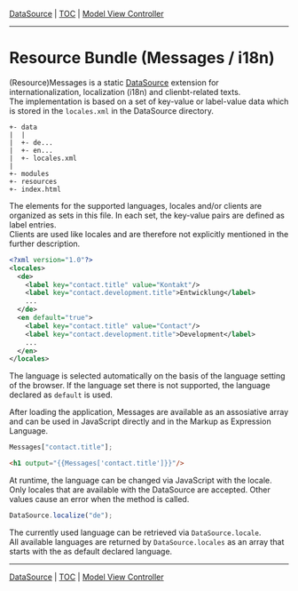 [DataSource](datasource.md) | [TOC](README.md#resource-bundle-i18n) | [Model View Controller](mvc.md)
- - -

# Resource Bundle (Messages / i18n)

(Resource)Messages is a static [DataSource](datasource.md) extension for
internationalization, localization (i18n) and clienbt-related texts.  
The implementation is based on a set of key-value or label-value data which is
stored in the `locales.xml` in the DataSource directory.

```
+- data
|  |
|  +- de...
|  +- en...
|  +- locales.xml
|
+- modules
+- resources
+- index.html
```

The elements for the supported languages, locales and/or clients are organized
as sets in this file. In each set, the key-value pairs are defined as label
entries.  
Clients are used like locales and are therefore not explicitly mentioned in the
further description. 

```xml
<?xml version="1.0"?>
<locales>
  <de>
    <label key="contact.title" value="Kontakt"/>
    <label key="contact.development.title">Entwicklung</label>
    ...
  </de>
  <en default="true">
    <label key="contact.title" value="Contact"/>
    <label key="contact.development.title">Development</label>
    ...
  </en>
</locales>
```

The language is selected automatically on the basis of the language setting of
the browser. If the language set there is not supported, the language declared
as `default` is used.

After loading the application, Messages are available as an assosiative array
and can be used in JavaScript directly and in the Markup as Expression Language.

```javascript
Messages["contact.title"];
```

```html
<h1 output="{{Messages['contact.title']}}"/>
```

At runtime, the language can be changed via JavaScript with the locale.  
Only locales that are available with the DataSource are accepted. Other values
cause an error when the method is called.

```javascript
DataSource.localize("de");
```

The currently used language can be retrieved via `DataSource.locale`.  
All available languages are returned by `DataSource.locales` as an array that
starts with the as default declared language.


- - -

[DataSource](datasource.md) | [TOC](README.md#resource-bundle) | [Model View Controller](mvc.md)
